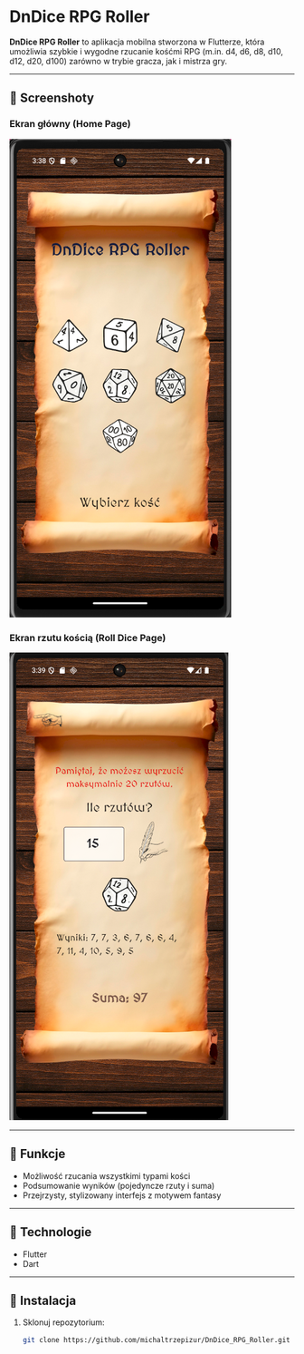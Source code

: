 # DnDice RPG Roller

**DnDice RPG Roller** to aplikacja mobilna stworzona w Flutterze, która umożliwia szybkie i wygodne rzucanie kośćmi RPG (m.in. d4, d6, d8, d10, d12, d20, d100) zarówno w trybie gracza, jak i mistrza gry.

---

## 📸 Screenshoty

### Ekran główny (Home Page)
![Home Page](assets/screenshots/home_page.png)

### Ekran rzutu kością (Roll Dice Page)
![Roll Dice Page](assets/screenshots/roll_dice_page.png)

---

## 🔧 Funkcje

- Możliwość rzucania wszystkimi typami kości  
- Podsumowanie wyników (pojedyncze rzuty i suma)  
- Przejrzysty, stylizowany interfejs z motywem fantasy  

---

## 🧰 Technologie

- Flutter  
- Dart  

---

## 🚀 Instalacja

1. Sklonuj repozytorium:

   ```bash
   git clone https://github.com/michaltrzepizur/DnDice_RPG_Roller.git
